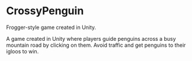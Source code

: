 # CrossyPenguin
Frogger-style game created in Unity.

A game created in Unity where players guide penguins across a busy mountain road by clicking on them.
Avoid traffic and get penguins to their igloos to win.
